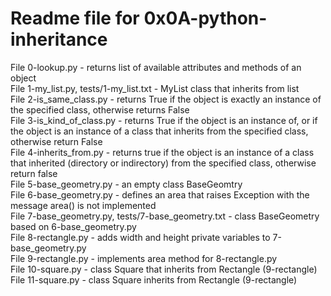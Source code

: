 # Readme file for 0x0A-python-inheritance

File 0-lookup.py - returns list of available attributes and methods of an object  
File 1-my_list.py, tests/1-my_list.txt - MyList class that inherits from list  
File 2-is_same_class.py - returns True if the object is exactly an instance of the specified class, otherwise returns False  
File 3-is_kind_of_class.py - returns True if the object is an instance of, or if the object is an instance of a class that inherits from the specified class, otherwise return False  
File 4-inherits_from.py - returns true if the object is an instance of a class that inherited (directory or indirectory) from the specified class, otherwise return false  
File 5-base_geometry.py - an empty class BaseGeomtry  
File 6-base_geometry.py - defines an area that raises Exception with the message area() is not implemented  
File 7-base_geometry.py, tests/7-base_geometry.txt - class BaseGeometry based on 6-base_geometry.py  
File 8-rectangle.py - adds width and height private variables to 7-base_geometry.py  
File 9-rectangle.py - implements area method for 8-rectangle.py  
File 10-square.py - class Square that inherits from Rectangle (9-rectangle)  
File 11-square.py - class Square inherits from Rectangle (9-rectangle)
